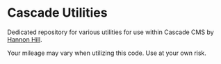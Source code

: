 # Cascade Utilities

Dedicated repository for various utilities for use within Cascade CMS by [Hannon Hill](https://github.com/hannonhill).

Your mileage may vary when utilizing this code. Use at your own risk.
